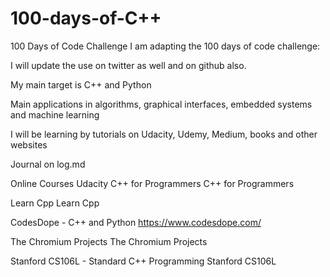 # 100-days-of-C++
100 Days of Code Challenge
I am adapting the 100 days of code challenge:

I will update the use on twitter as well and on github also.

My main target is C++ and Python

Main applications in algorithms, graphical interfaces, embedded systems and machine learning

I will be learning by tutorials on Udacity, Udemy, Medium, books and other websites

Journal on log.md

Online Courses
Udacity C++ for Programmers C++ for Programmers

Learn Cpp Learn Cpp

CodesDope - C++ and Python https://www.codesdope.com/

The Chromium Projects The Chromium Projects

Stanford CS106L - Standard C++ Programming Stanford CS106L

